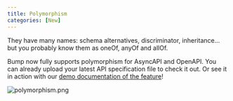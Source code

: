 ```yaml
---
title: Polymorphism
categories: [New]
---
```


They have many names: schema alternatives, discriminator, inheritance... but you probably know them as oneOf, anyOf and allOf.

Bump now fully supports polymorphism for AsyncAPI and OpenAPI. You can already upload your latest API specification file to check it out. Or see it in action with our [demo documentation of the feature](https://bump.sh/bump/doc/petstore-alternatives#operation-post-pets-body-animal-cat-species-species-alternative)!

![polymorphism.png](/images/updates/polymorphism.png)
